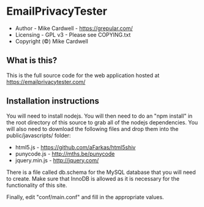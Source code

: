 # EmailPrivacyTester

* Author - Mike Cardwell - https://grepular.com/
* Licensing - GPL v3 - Please see COPYING.txt
* Copyright (&copy;) Mike Cardwell

## What is this?

This is the full source code for the web application hosted at https://emailprivacytester.com/

## Installation instructions

You will need to install nodejs. You will then need to do an "npm install" in the root directory of this source to grab all of the nodejs dependencies. You will also need to download the following files and drop them into the public/javascripts/ folder:

* html5.js      - https://github.com/aFarkas/html5shiv
* punycode.js   - http://mths.be/punycode
* jquery.min.js - http://jquery.com/

There is a file called db.schema for the MySQL database that you will need to create. Make sure that InnoDB is allowed as it is necessary for the functionality of this site.

Finally, edit "conf/main.conf" and fill in the appropriate values.
